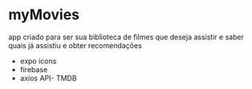 # myMovies

  app criado para ser sua biblioteca de filmes que deseja assistir e saber quais já assistiu e obter recomendações

  - expo icons
  - firebase
  - axios API- TMDB
